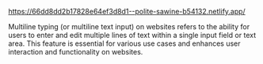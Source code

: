 https://66dd8dd2b17828e64ef3d8d1--polite-sawine-b54132.netlify.app/

Multiline typing (or multiline text input) on websites refers to the ability for users to enter and edit multiple lines of text within a single input field or text area. This feature is essential for various use cases and enhances user interaction and functionality on websites.
